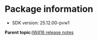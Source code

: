 # Package information

-   SDK version: 25.12.00-pvw1

**Parent topic:**[IW416 release notes](../topics/iw416-release-notes.md)


